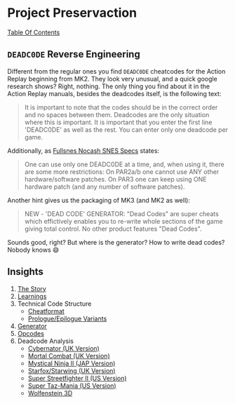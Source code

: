 # Project Preservaction

[Table Of Contents](preservaction-toc.md)

## `DEADC0DE` Reverse Engineering

Different from the regular ones you find `DEADC0DE` cheatcodes for the Action Replay beginning from MK2. They look very unusual, and a quick google research shows? Right, nothing. The only thing you find about it in the Action Replay manuals, besides the deadcodes itself, is the following text:

> It is important to note that the codes should be in the correct order and no spaces between them. Deadcodes are the only situation where this is important. It is important that you enter the first line 'DEADC0DE' as well as the rest. You can enter only one deadcode per game.

Additionally, as [Fullsnes Nocash SNES Specs](./docs/Fullsnes-Nocash_SNES_Specs.pdf) states:

> One can use only one DEADC0DE at a time, and, when using it, there are some more
restrictions: On PAR2a/b one cannot use ANY other hardware/software patches. On PAR3 one
can keep using ONE hardware patch (and any number of software patches).

Another hint gives us the packaging of MK3 (and MK2 as well):

> NEW - 'DEAD CODE' GENERATOR: "Dead Codes" are super cheats which effictively enables you to re-write whole sections of the game giving total control. No other product features "Dead Codes".

Sounds good, right? But where is the generator? How to write dead codes? Nobody knows :smile:

## Insights

1. [The Story](deadc0de-story.md)
2. [Learnings](deadc0de-learnings.md)
3. Technical Code Structure
   - [Cheatformat](preservaction-cheatformat.md)
   - [Prologue/Epilogue Variants](preservaction-prologue-epilogue.md)
4. [Generator](deadc0de-generator.md)
5. [Opcodes](deadc0de-opcodes.md)
6. Deadcode Analysis
   - [Cybernator (UK Version)](deadc0de-cybernator-uk.md)
   - [Mortal Combat (UK Version)](deadc0de-mortal-combat-uk.md)
   - [Mystical Ninja II (JAP Version)](deadc0de-mystical-ninja-2-jp.md)
   - [Starfox/Starwing (UK Version)](deadc0de-starfox-uk.md)
   - [Super Streetfighter II (US Version)](deadc0de-super-streetfighter-2-us.md)
   - [Super Taz-Mania (US Version)](deadc0de-super-taz-mania-us.md)
   - [Wolfenstein 3D](deadc0de-wolfenstein-3d.md)
